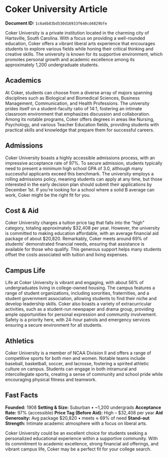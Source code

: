 # Coker University Article

**Document ID:** `1c6a6b83bd530d16933f640cd4829bfe`

Coker University is a private institution located in the charming city of Hartsville, South Carolina. With a focus on providing a well-rounded education, Coker offers a vibrant liberal arts experience that encourages students to explore various fields while honing their critical thinking and creative skills. The university is known for its supportive environment, which promotes personal growth and academic excellence among its approximately 1,200 undergraduate students.

## Academics
At Coker, students can choose from a diverse array of majors spanning disciplines such as Biological and Biomedical Sciences, Business Management, Communication, and Health Professions. The university prides itself on a student-faculty ratio of 14:1, fostering an intimate classroom environment that emphasizes discussion and collaboration. Among its notable programs, Coker offers degrees in areas like Nursing, Psychology, and various Teacher Education fields, providing students with practical skills and knowledge that prepare them for successful careers.

## Admissions
Coker University boasts a highly accessible admissions process, with an impressive acceptance rate of 97%. To secure admission, students typically need to present a minimum high school GPA of 3.0, although many successful applicants exceed this benchmark. The university employs a rolling admissions policy, meaning students can apply at any time, but those interested in the early decision plan should submit their applications by December 1st. If you're looking for a school where a solid B average can work, Coker might be the right fit for you.

## Cost & Aid
Coker University charges a tuition price tag that falls into the "high" category, totaling approximately $32,408 per year. However, the university is committed to making education affordable, with an average financial aid package of about $20,820. Remarkably, Coker meets around 69% of students' demonstrated financial needs, ensuring that assistance is available for those who qualify. This generous support helps many students offset the costs associated with tuition and living expenses.

## Campus Life
Life at Coker University is vibrant and engaging, with about 56% of undergraduates living in college-owned housing. The campus features a range of student organizations, including sororities, fraternities, and a student government association, allowing students to find their niche and develop leadership skills. Coker also boasts a variety of extracurricular activities, such as a student-run newspaper and drama group, providing ample opportunities for personal expression and community involvement. Safety is a priority here, with 24-hour patrols and emergency services ensuring a secure environment for all students.

## Athletics
Coker University is a member of NCAA Division II and offers a range of competitive sports for both men and women. Notable teams include baseball, basketball, soccer, and lacrosse, fostering a spirited athletic culture on campus. Students can engage in both intramural and intercollegiate sports, creating a sense of community and school pride while encouraging physical fitness and teamwork.

## Fast Facts
**Founded:** 1908
**Setting & Size:** Suburban • ~1,200 undergrads
**Acceptance Rate:** 97% (accessible)
**Price Tag (Before Aid):** High – $32,408 per year
**Aid Generosity:** Avg package $20,820 • meets ≈ 69% of need
**Stand-out Strength:** Intimate academic atmosphere with a focus on liberal arts.

Coker University could be an excellent choice for students seeking a personalized educational experience within a supportive community. With its commitment to academic excellence, strong financial aid offerings, and vibrant campus life, Coker may be a perfect fit for your college search.

